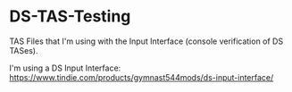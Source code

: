 # DS-TAS-Testing
TAS Files that I'm using with the Input Interface (console verification of DS TASes).

I'm using a DS Input Interface: https://www.tindie.com/products/gymnast544mods/ds-input-interface/
